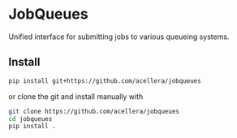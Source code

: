 # JobQueues
Unified interface for submitting jobs to various queueing systems.

## Install

```sh
pip install git+https://github.com/acellera/jobqueues
```

or clone the git and install manually with

```sh
git clone https://github.com/acellera/jobqueues
cd jobqueues
pip install .
```